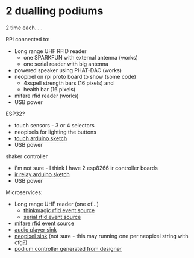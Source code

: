 # 2 dualling podiums

2 time each.....

RPi connected to:

* Long range UHF RFID reader
  * one SPARKFUN with external antenna (works)
  * one serial reader with big antenna
* powered speaker using PHAT-DAC (works)
* neopixel on rpi proto board to show  (some code)
  * 4xspell strength bars (16 pixels) and
  * health bar (16 pixels)
* mifare rfid reader (works)
* USB power


ESP32?
* touch sensors - 3 or 4 selectors
* neopixels for lighting the buttons
* [touch arduino sketch](../src/wemos/wemos_button/wemos_button.ino)
* USB power

shaker controller
* i'm not sure - I think I have 2 esp8266 ir controller boards
* [ir relay arduino sketch](../src/wemos/wemos_ir/wemos_ir.ino)
* USB power


Microservices:

* Long range UHF reader (one of...)
  * [thinkmagic rfid event source](../../src/RPi/rfid-ThinkMagic/main.py)
  * [serial rfid event source](../../src/RPi/rfid-serial/main.py)
* [mifare rfid event source](../../src/RPi/rfid-mifare/main.py)
* [audio player sink](../../src/RPi/audio/main.py)
* [neopixel sink](../../src/RPi/neopixels/main.py) (not sure - this may running one per neopixel string with cfg?)
* [podium controller generated from designer](../../controller/podium/main.py)